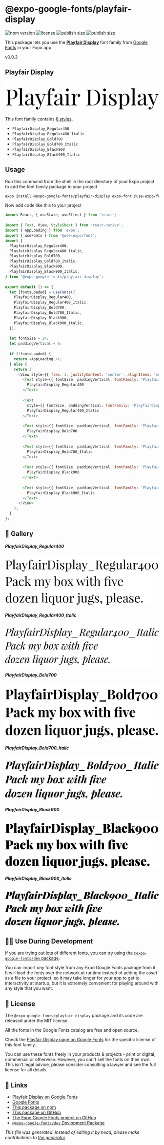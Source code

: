 # @expo-google-fonts/playfair-display

![npm version](https://flat.badgen.net/npm/v/@expo-google-fonts/playfair-display)
![license](https://flat.badgen.net/github/license/expo/google-fonts)
![publish size](https://flat.badgen.net/packagephobia/install/@expo-google-fonts/playfair-display)
![publish size](https://flat.badgen.net/packagephobia/publish/@expo-google-fonts/playfair-display)

This package lets you use the [**Playfair Display**](https://fonts.google.com/specimen/Playfair+Display) font family from [Google Fonts](https://fonts.google.com/) in your Expo app.

v0.0.3

## Playfair Display

![Playfair Display](./font-family.png)

This font family contains [6 styles](#gallery).

- `PlayfairDisplay_Regular400`
- `PlayfairDisplay_Regular400_Italic`
- `PlayfairDisplay_Bold700`
- `PlayfairDisplay_Bold700_Italic`
- `PlayfairDisplay_Black900`
- `PlayfairDisplay_Black900_Italic`

## Usage

Run this command from the shell in the root directory of your Expo project to add the font family package to your project
```sh
expo install @expo-google-fonts/playfair-display expo-font @use-expo/font
```

Now add code like this to your project
```js
import React, { useState, useEffect } from 'react';

import { Text, View, StyleSheet } from 'react-native';
import { AppLoading } from 'expo';
import { useFonts } from '@use-expo/font';
import {
  PlayfairDisplay_Regular400,
  PlayfairDisplay_Regular400_Italic,
  PlayfairDisplay_Bold700,
  PlayfairDisplay_Bold700_Italic,
  PlayfairDisplay_Black900,
  PlayfairDisplay_Black900_Italic,
} from '@expo-google-fonts/playfair-display';

export default () => {
  let [fontsLoaded] = useFonts({
    PlayfairDisplay_Regular400,
    PlayfairDisplay_Regular400_Italic,
    PlayfairDisplay_Bold700,
    PlayfairDisplay_Bold700_Italic,
    PlayfairDisplay_Black900,
    PlayfairDisplay_Black900_Italic,
  });

  let fontSize = 24;
  let paddingVertical = 6;

  if (!fontsLoaded) {
    return <AppLoading />;
  } else {
    return (
      <View style={{ flex: 1, justifyContent: 'center', alignItems: 'center' }}>
        <Text style={{ fontSize, paddingVertical, fontFamily: 'PlayfairDisplay_Regular400' }}>
          PlayfairDisplay_Regular400
        </Text>

        <Text
          style={{ fontSize, paddingVertical, fontFamily: 'PlayfairDisplay_Regular400_Italic' }}>
          PlayfairDisplay_Regular400_Italic
        </Text>

        <Text style={{ fontSize, paddingVertical, fontFamily: 'PlayfairDisplay_Bold700' }}>
          PlayfairDisplay_Bold700
        </Text>

        <Text style={{ fontSize, paddingVertical, fontFamily: 'PlayfairDisplay_Bold700_Italic' }}>
          PlayfairDisplay_Bold700_Italic
        </Text>

        <Text style={{ fontSize, paddingVertical, fontFamily: 'PlayfairDisplay_Black900' }}>
          PlayfairDisplay_Black900
        </Text>

        <Text style={{ fontSize, paddingVertical, fontFamily: 'PlayfairDisplay_Black900_Italic' }}>
          PlayfairDisplay_Black900_Italic
        </Text>
      </View>
    );
  }
};

```

## 🔡 Gallery

##### PlayfairDisplay_Regular400
![PlayfairDisplay_Regular400](./924bc8e9d64e8b2f2cb789375461b2d504e9975b6f77da5ffc252ddc8a3aac57.ttf.png)

##### PlayfairDisplay_Regular400_Italic
![PlayfairDisplay_Regular400_Italic](./548814592545ef5a92d9c32a90d369cc51da8a75c2a9397c3f8b64550d64f723.ttf.png)

##### PlayfairDisplay_Bold700
![PlayfairDisplay_Bold700](./e5f443f351dd32a170af092c9d5509a205b292561fff1cc93c7a775be1508529.ttf.png)

##### PlayfairDisplay_Bold700_Italic
![PlayfairDisplay_Bold700_Italic](./b30290eb18fd60330cbcf52d5f3cfdb174100195152ee6c527c286b01155a193.ttf.png)

##### PlayfairDisplay_Black900
![PlayfairDisplay_Black900](./b6c0ff8733004f8c2f6cf42f45af14fbd569ba824fb2843b3db4f3e15616cedd.ttf.png)

##### PlayfairDisplay_Black900_Italic
![PlayfairDisplay_Black900_Italic](./19e0ceccbc574b8a28fe94bd62388dc4dd8dbb00da8fda92003d293ff75bf9ed.ttf.png)


## 👩‍💻 Use During Development

If you are trying out lots of different fonts, you can try using the [`@expo-google-fonts/dev` package](https://github.com/expo/google-fonts/tree/master/font-packages/dev#readme).

You can import *any* font style from any Expo Google Fonts package from it. It will load the fonts
over the network at runtime instead of adding the asset as a file to your project, so it may take longer
for your app to get to interactivity at startup, but it is extremely convenient
for playing around with any style that you want.

## 📖 License

The `@expo-google-fonts/playfair-display` package and its code are released under the MIT license.

All the fonts in the Google Fonts catalog are free and open source.

Check the [Playfair Display page on Google Fonts](https://fonts.google.com/specimen/Playfair+Display) for the specific license of this font family.

You can use these fonts freely in your products & projects - print or digital, commercial or otherwise. However, you can't sell the fonts on their own. This isn't legal advice, please consider consulting a lawyer and see the full license for all details.

## 🔗 Links

- [Playfair Display on Google Fonts](https://fonts.google.com/specimen/Playfair+Display)
- [Google Fonts](https://fonts.google.com/)
- [This package on npm](https://www.npmjs.com/package/@expo-google-fonts/playfair-display)
- [This package on GitHub](https://github.com/expo/google-fonts/tree/master/font-packages/playfair-display)
- [The Expo Google Fonts project on GitHub](https://github.com/expo/google-fonts)
- [`@expo-google-fonts/dev` Devlopment Package](https://github.com/expo/google-fonts/tree/master/font-packages/dev)


*This file was generated. Instead of editing it by head, please make contributions to [the generator](https://github.com/expo/google-fonts/tree/master/packages/generator)*
